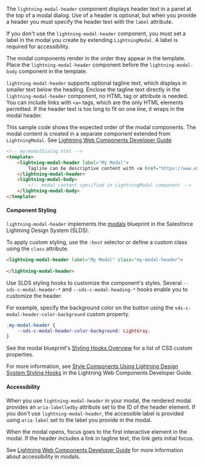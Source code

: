 The `lightning-modal-header` component displays header text in a panel at the top of a modal dialog.
Use of a header is optional, but when you provide a header you must specify the header text with the `label` attribute. 

If you don't use the `lightning-modal-header` component, you must set a label
in the modal you create by extending `LightningModal`. A label is required for accessibility.

The modal components render in the order they appear in the template. Place the `lightning-modal-header` 
component before the `lightning-modal-body` component in the template.

`lightning-modal-header` supports optional tagline text, which displays in smaller text below the heading. Enclose the
tagline text directly in the `lightning-modal-header` component, no HTML tag or attribute is needed. You can include links with `<a>`
tags, which are the only HTML elements permitted. If the header text is too long to fit on one line, it wraps in the modal header. 

This sample code shows the expected order of the modal components. The modal content is
created in a separate component extended from `LightningModal`. See 
[Lightning Web Components Developer Guide](docs/component-library/documentation/en/lwc/)

```html
<!-- my/modalDialog.html -->
<template>
    <lightning-modal-header label="My Modal">
        Tagline can be descriptive content with <a href="https://www.example.com">links</a> and can wrap to multiple lines.
    </lightning-modal-header>
    <lightning-modal-body>
        <!-- modal content specified in LightningModal component -->
    </lightning-modal-body>
</template>
```
#### Component Styling

`lightning-modal-header` implements the [modals](https://www.lightningdesignsystem.com/components/modals/) blueprint in the Salesforce Lightning Design System (SLDS).

To apply custom styling, use the `:host` selector or define a custom class using the `class` attribute.

```html
<lightning-modal-header label="My Modal" class="my-modal-header">
   
</lightning-modal-header>
```

Use SLDS styling hooks to customize the component's styles. Several `--sds-c-modal-header-*` and `--sds-c-modal-heading-*` hooks 
enable you to customize the header. 

For example, specify the background color on the button using the `sds-c-modal-header-color-background` custom property.

```css
.my-modal-header {
    --sds-c-modal-header-color-background: LightGray;
}
```

See the modal blueprint's [Styling Hooks Overview](https://www.lightningdesignsystem.com/components/modals/#Styling-Hooks-Overview) for a list of CSS custom properties.

For more information, see [Style Components Using Lightning Design System Styling Hooks](docs/component-library/documentation/lwc/lwc.create_components_css_custom_properties) in the Lightning Web Components Developer Guide.

#### Accessibility

When you use `lightning-modal-header` in your modal, the rendered modal provides an `aria-labelledby` attribute set to the ID of the header element.
If you don't use `lightning-modal-header`, the accessible label is provided using `aria-label` set to the label you provide in the modal.

When the modal opens, focus goes to the first interactive element in the modal. If the header includes a link in tagline text, the link
gets initial focus. 

See [Lightning Web Components Developer Guide](docs/component-library/documentation/en/lwc/) for more information about accessibility in modals.
